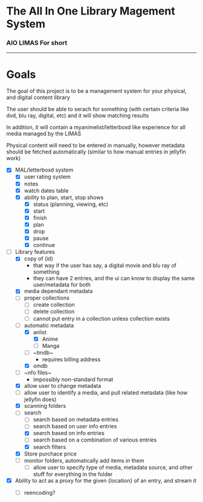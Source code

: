 # The **A**ll **I**n **O**ne **Li**brary **Ma**gement **S**ystem

### AIO LIMAS For short

---

# Goals

The goal of this project is to be a management system for your physical, and digital content library

The user should be able to serach for something (with certain criteria like dvd, blu ray, digital, etc) and it will show matching results

In addition, it will contain a myanimelist/letterboxd like experience for all media managed by the LIMAS

Physical content will need to be entered in manually, however metadata should be fetched automatically (similar to how manual entries in jellyfin work)

- [x] MAL/letterboxd system
    - [x] user rating system
    - [x] notes
    - [x] watch dates table
    - [x] ability to plan, start, stop shows
        - [x] status (planning, viewing, etc)
        - [x] start
        - [x] finish
        - [x] plan
        - [x] drop
        - [x] pause
        - [x] continue
- [ ] Library features
    - [x] copy of (id)
        - that way if the user has say, a digital movie and blu ray of something
        - they can have 2 entries, and the ui can know to display the same user/metadata for both
    - [x] media dependant metadata
    - [ ] proper collections
        - [ ] create collection
        - [ ] delete collection
        - [ ] cannot put entry in a collection unless collection exists
    - [ ] automatic metadata
        - [x] anlist
            - [x] Anime
            - [ ] Manga
        - [ ] ~tmdb~
            - requires billing address
        - [x] omdb
    - [ ] ~nfo files~
        - impossibly non-standard format
    - [x] allow user to change metadata
    - [ ] allow user to identify a media, and pull related metadata (like how jellyfin does)
    - [x] scanning folders
    - [ ] search
        - [ ] search based on metadata entries
        - [ ] search based on user info entries
        - [x] search based on info entries
        - [ ] search based on a combination of various entries
        - [x] search filters
    - [x] Store purchace price
    - [ ] monitor folders, automatically add items in them
        - [ ] allow user to specify type of media, metadata source, and other stuff for everything in the folder
- [x] Ability to act as a proxy for the given {location} of an entry, and stream it
  - [ ] reencoding?

